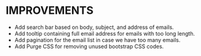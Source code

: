 # IMPROVEMENTS

- Add search bar based on body, subject, and address of emails.
- Add tooltip containing full email address for emails with too long length.
- Add pagination for the email list in case we have too many emails.
- Add Purge CSS for removing unused bootstrap CSS codes.
